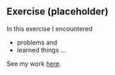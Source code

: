 ## Exercise (placeholder)

In this exercise I encountered
- problems
and
- learned things
...

See my work [here](website).
